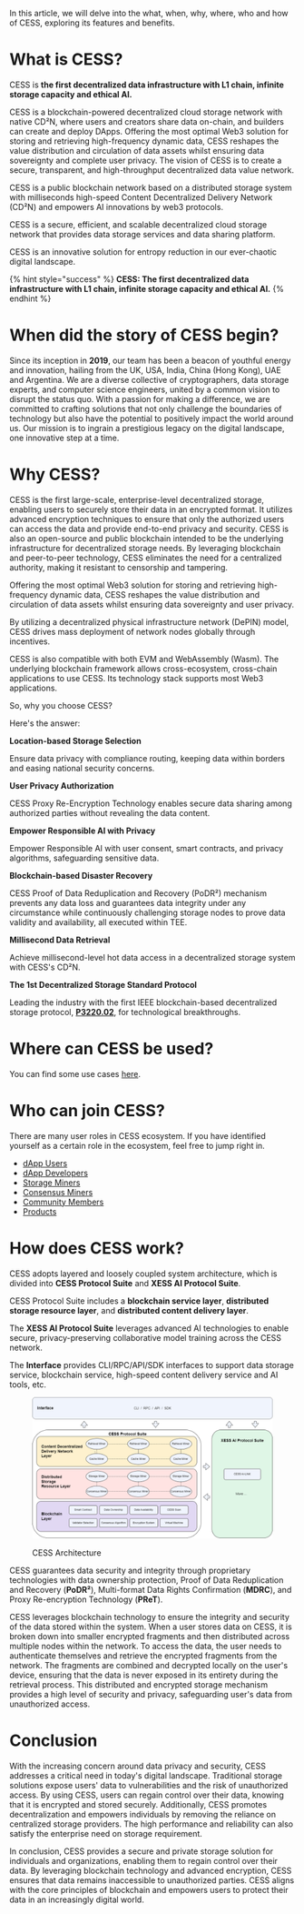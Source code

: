 In this article, we will delve into the what, when, why, where, who and how of CESS, exploring its features and benefits.

# What is CESS?

CESS is **the first decentralized data infrastructure with L1 chain, infinite storage capacity and ethical AI.**

CESS is a blockchain-powered decentralized cloud storage network with native CD²N, where users and creators share data on-chain, and builders can create and deploy DApps. Offering the most optimal Web3 solution for storing and retrieving high-frequency dynamic data, CESS reshapes the value distribution and circulation of data assets whilst ensuring data sovereignty and complete user privacy. The vision of CESS is to create a secure, transparent, and high-throughput decentralized data value network. 

CESS is a public blockchain network based on a distributed storage system with milliseconds high-speed Content Decentralized Delivery Network (CD²N) and empowers AI innovations by web3 protocols.

CESS is a secure, efficient, and scalable decentralized cloud storage network that provides data storage services and data sharing platform.

CESS is an innovative solution for entropy reduction in our ever-chaotic digital landscape.

{% hint style="success" %}
**CESS: The first decentralized data infrastructure with L1 chain, infinite storage capacity and ethical AI.**
{% endhint %}

# When did the story of CESS begin?
Since its inception in **2019**, our team has been a beacon of youthful energy and innovation, hailing from the UK, USA, India, China (Hong Kong), UAE and Argentina. We are a diverse collective of cryptographers, data storage experts, and computer science engineers, united by a common vision to disrupt the status quo. With a passion for making a difference, we are committed to crafting solutions that not only challenge the boundaries of technology but also have the potential to positively impact the world around us. Our mission is to ingrain a prestigious legacy on the digital landscape, one innovative step at a time.

# Why CESS?

CESS is the first large-scale, enterprise-level decentralized storage, enabling users to securely store their data in an encrypted format. It utilizes advanced encryption techniques to ensure that only the authorized users can access the data and provide end-to-end privacy and security. CESS is also an open-source and public blockchain intended to be the underlying infrastructure for decentralized storage needs. By leveraging blockchain and peer-to-peer technology, CESS eliminates the need for a centralized authority, making it resistant to censorship and tampering.

Offering the most optimal Web3 solution for storing and retrieving high-frequency dynamic data, CESS reshapes the value distribution and circulation of data assets whilst ensuring data sovereignty and user privacy.

By utilizing a decentralized physical infrastructure network (DePIN) model, CESS drives mass deployment of network nodes globally through incentives.

CESS is also compatible with both EVM and WebAssembly (Wasm). The underlying blockchain framework allows cross-ecosystem, cross-chain applications to use CESS. Its technology stack supports most Web3 applications.

So, why you choose CESS? 

Here's the answer:

**Location-based Storage Selection**

Ensure data privacy with compliance routing, keeping data within borders and easing national security concerns.

**User Privacy Authorization**

CESS Proxy Re-Encryption Technology enables secure data sharing among authorized parties without revealing the data content.

**Empower Responsible AI with Privacy**

Empower Responsible AI with user consent, smart contracts, and privacy algorithms, safeguarding sensitive data.

**Blockchain-based Disaster Recovery**

CESS Proof of Data Reduplication and Recovery (PoDR²) mechanism prevents any data loss and guarantees data integrity under any circumstance while continuously challenging storage nodes to prove data validity and availability, all executed within TEE.

**Millisecond Data Retrieval**

Achieve millisecond-level hot data access in a decentralized storage system with CESS's CD²N.

**The 1st Decentralized Storage Standard Protocol**

Leading the industry with the first IEEE blockchain-based decentralized storage protocol, [**P3220.02**](https://standards.ieee.org/ieee/3220.02/11522/), for technological breakthroughs.

# Where can CESS be used?
You can find some use cases [here](use-cases.md).

# Who can join CESS?
There are many user roles in CESS ecosystem. If you have identified yourself as a certain role in the ecosystem, feel free to jump right in.

* [dApp Users](../user/)
* [dApp Developers](../developer/)
* [Storage Miners](../cess-miners/storage-miner/)
* [Consensus Miners](../cess-miners/consensus-miner/)
* [Community Members](../community/)
* [Products](../products/)


# How does CESS work?

CESS adopts layered and loosely coupled system architecture, which is divided into **CESS Protocol Suite** and **XESS AI Protocol Suite**. 

CESS Protocol Suite includes a **blockchain service layer**, **distributed storage resource layer**, and **distributed content delivery layer**.

The **XESS AI Protocol Suite** leverages advanced AI technologies to enable secure, privacy-preserving collaborative model training across the CESS network. 

The **Interface** provides CLI/RPC/API/SDK interfaces to support data storage service, blockchain service, high-speed content delivery service and AI tools, etc.

<figure><img src="../assets/introduction/cess-architecture.png" alt="CESS Architecture"><figcaption><p>CESS Architecture</p></figcaption></figure>

CESS guarantees data security and integrity through proprietary technologies with data ownership protection, Proof of Data Reduplication and Recovery (**PoDR²**), Multi-format Data Rights Confirmation (**MDRC**), and Proxy Re-encryption Technology (**PReT**).

CESS leverages blockchain technology to ensure the integrity and security of the data stored within the system. When a user stores data on CESS, it is broken down into smaller encrypted fragments and then distributed across multiple nodes within the network. To access the data, the user needs to authenticate themselves and retrieve the encrypted fragments from the network. The fragments are combined and decrypted locally on the user's device, ensuring that the data is never exposed in its entirety during the retrieval process. This distributed and encrypted storage mechanism provides a high level of security and privacy, safeguarding user's data from unauthorized access.


# Conclusion

With the increasing concern around data privacy and security, CESS addresses a critical need in today's digital landscape. Traditional storage solutions expose users' data to vulnerabilities and the risk of unauthorized access. By using CESS, users can regain control over their data, knowing that it is encrypted and stored securely. Additionally, CESS promotes decentralization and empowers individuals by removing the reliance on centralized storage providers. The high performance and reliability can also satisfy the enterprise need on storage requirement.

In conclusion, CESS provides a secure and private storage solution for individuals and organizations, enabling them to regain control over their data. By leveraging blockchain technology and advanced encryption, CESS ensures that data remains inaccessible to unauthorized parties. CESS aligns with the core principles of blockchain and empowers users to protect their data in an increasingly digital world.
